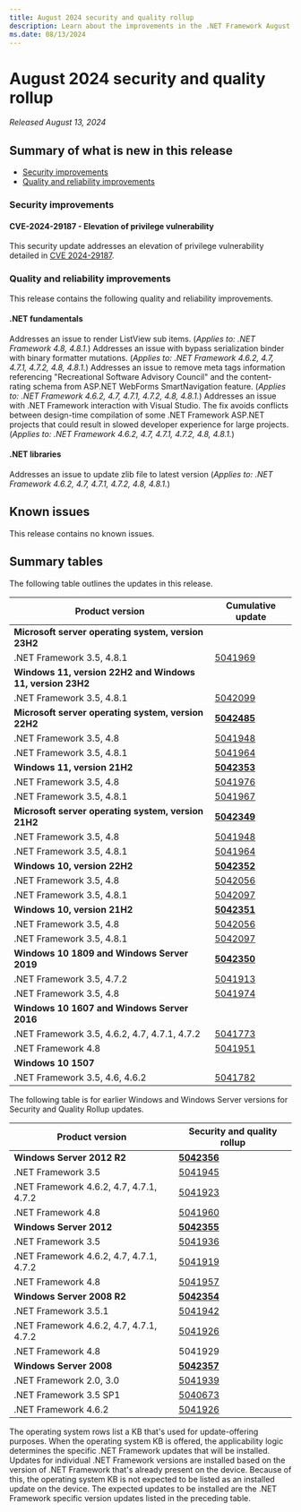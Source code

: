 ```yaml
---
title: August 2024 security and quality rollup
description: Learn about the improvements in the .NET Framework August 2024 security and quality rollup.
ms.date: 08/13/2024
---
```

# August 2024 security and quality rollup

_Released August 13, 2024_

## Summary of what is new in this release

- [Security improvements](#security-improvements)
- [Quality and reliability improvements](#quality-and-reliability-improvements)

### Security improvements

#### CVE-2024-29187 - Elevation of privilege vulnerability

This security update addresses an elevation of privilege vulnerability detailed in [CVE 2024-29187](https://msrc.microsoft.com/update-guide/vulnerability/CVE-2024-29187).

### Quality and reliability improvements

This release contains the following quality and reliability improvements.

#### .NET fundamentals

Addresses an issue to render ListView sub items. (*Applies to: .NET Framework 4.8, 4.8.1.*)
Addresses an issue with bypass serialization binder with binary formatter mutations. (*Applies to: .NET Framework 4.6.2, 4.7, 4.7.1, 4.7.2, 4.8, 4.8.1.*)
Addresses an issue to remove meta tags information referencing "Recreational Software Advisory Council" and the content-rating schema from ASP.NET WebForms SmartNavigation feature. (*Applies to: .NET Framework 4.6.2, 4.7, 4.7.1, 4.7.2, 4.8, 4.8.1.*)
Addresses an issue with .NET Framework interaction with Visual Studio.  The fix avoids conflicts between design-time compilation of some .NET Framework ASP.NET projects that could result in slowed developer experience for large projects. (*Applies to: .NET Framework 4.6.2, 4.7, 4.7.1, 4.7.2, 4.8, 4.8.1.*)

#### .NET libraries

Addresses an issue to update zlib file to latest version (*Applies to: .NET Framework 4.6.2, 4.7, 4.7.1, 4.7.2, 4.8, 4.8.1.*)

## Known issues

This release contains no known issues.

## Summary tables

The following table outlines the updates in this release.

| Product version | Cumulative update |
| --- | --- |
| **Microsoft server operating system, version 23H2** | |
| .NET Framework 3.5, 4.8.1 | [5041969](https://support.microsoft.com/kb/5041969) |
| **Windows 11, version 22H2 and Windows 11, version 23H2** | |
| .NET Framework 3.5, 4.8.1 | [5042099](https://support.microsoft.com/kb/5042099) |
| **Microsoft server operating system, version 22H2** | **[5042485](https://support.microsoft.com/kb/5042485)** |
| .NET Framework 3.5, 4.8 | [5041948](https://support.microsoft.com/kb/5041948) |
| .NET Framework 3.5, 4.8.1 | [5041964](https://support.microsoft.com/kb/5041964) |
| **Windows 11, version 21H2** | **[5042353](https://support.microsoft.com/kb/5042353)** |
| .NET Framework 3.5, 4.8 | [5041976](https://support.microsoft.com/kb/5041976) |
| .NET Framework 3.5, 4.8.1 | [5041967](https://support.microsoft.com/kb/5041967) |
| **Microsoft server operating system, version 21H2** | **[5042349](https://support.microsoft.com/kb/5042349)** |
| .NET Framework 3.5, 4.8 | [5041948](https://support.microsoft.com/kb/5041948) |
| .NET Framework 3.5, 4.8.1 | [5041964](https://support.microsoft.com/kb/5041964) |
| **Windows 10, version 22H2** | **[5042352](https://support.microsoft.com/kb/5042352)** |
| .NET Framework 3.5, 4.8 | [5042056](https://support.microsoft.com/kb/5042056) |
| .NET Framework 3.5, 4.8.1 | [5042097](https://support.microsoft.com/kb/5042097) |
| **Windows 10, version 21H2** | **[5042351](https://support.microsoft.com/kb/5042351)** |
| .NET Framework 3.5, 4.8 | [5042056](https://support.microsoft.com/kb/5042056) |
| .NET Framework 3.5, 4.8.1 | [5042097](https://support.microsoft.com/kb/5042097) |
| **Windows 10 1809 and Windows Server 2019** | **[5042350](https://support.microsoft.com/kb/5042350)** |
| .NET Framework 3.5, 4.7.2 | [5041913](https://support.microsoft.com/kb/5041913) |
| .NET Framework 3.5, 4.8 | [5041974](https://support.microsoft.com/kb/5041974) |
| **Windows 10 1607 and Windows Server 2016** | |
| .NET Framework 3.5, 4.6.2, 4.7, 4.7.1, 4.7.2 | [5041773](https://support.microsoft.com/kb/5041773) |
| .NET Framework 4.8 | [5041951](https://support.microsoft.com/kb/5041951) |
| **Windows 10 1507** | |
| .NET Framework 3.5, 4.6, 4.6.2 | [5041782](https://support.microsoft.com/kb/5041782) |

The following table is for earlier Windows and Windows Server versions for Security and Quality Rollup updates.  

| Product version | Security and quality rollup |
| --- | --- |
| **Windows Server 2012 R2** | **[5042356](https://support.microsoft.com/kb/5042356)** |
| .NET Framework 3.5 | [5041945](https://support.microsoft.com/kb/5041945) |
| .NET Framework 4.6.2, 4.7, 4.7.1, 4.7.2 | [5041923](https://support.microsoft.com/kb/5041923) |
| .NET Framework 4.8 | [5041960](https://support.microsoft.com/kb/5041960) |
| **Windows Server 2012** | **[5042355](https://support.microsoft.com/kb/5042355)** |
| .NET Framework 3.5 | [5041936](https://support.microsoft.com/kb/5041936) |
| .NET Framework 4.6.2, 4.7, 4.7.1, 4.7.2 | [5041919](https://support.microsoft.com/kb/5041919) |
| .NET Framework 4.8 | [5041957](https://support.microsoft.com/kb/5041957) |
| **Windows Server 2008 R2** | **[5042354](https://support.microsoft.com/kb/5042354)** |
| .NET Framework 3.5.1 | [5041942](https://support.microsoft.com/kb/5041942) |
| .NET Framework 4.6.2, 4.7, 4.7.1, 4.7.2 | [5041926](https://support.microsoft.com/kb/5041926)|
| .NET Framework 4.8 | 5041929 |
| **Windows Server 2008** | **[5042357](https://support.microsoft.com/kb/5042357)** |
| .NET Framework 2.0, 3.0 | [5041939](https://support.microsoft.com/kb/5041939) |
| .NET Framework 3.5 SP1 | [5040673](https://support.microsoft.com/kb/5040673) |
| .NET Framework 4.6.2 | [5041926](https://support.microsoft.com/kb/5041926) |

The operating system rows list a KB that's used for update-offering purposes. When the operating system KB is offered, the applicability logic determines the specific .NET Framework updates that will be installed. Updates for individual .NET Framework versions are installed based on the version of .NET Framework that's already present on the device. Because of this, the operating system KB is not expected to be listed as an installed update on the device. The expected updates to be installed are the .NET Framework specific version updates listed in the preceding table.
